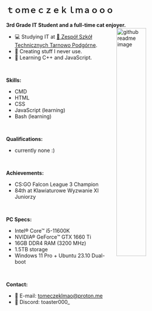 <h2 style="display:block">ｔｏｍｅｃｚｅｋｌｍａｏｏｏ</h2>
<b>3rd Grade IT Student and a full-time cat enjoyer.</b>
<img title="this cat is just like me fr" width="40%" align="right" alt="github readme image" src="https://github.com/tomeczeklmaooo/tomeczeklmaooo/assets/82512805/f7b3b15d-1307-4d17-8a42-d2655b81c21c">

<p>
  
  - :computer: Studying IT at <a href="https://zst-tp.pl/">&#128279; Zespół Szkół Technicznych Tarnowo Podgórne</a>.
  - :floppy_disk: Creating stuff I never use.
  - :book: Learning C++ and JavaScript.
</p>
<br>

<b>Skills:</b>
  - CMD
  - HTML
  - CSS
  - JavaScript (learning)
  - Bash (learning)
<br>

<b>Qualifications:</b>
  - currently none :)
<br>

<b>Achievements:</b>
  - CS:GO Falcon League 3 Champion
  - 84th at Klawiaturowe Wyzwanie XI Juniorzy
<br>

<b>PC Specs:</b>
  - Intel&reg; Core&trade; i5-11600K
  - NVIDIA&reg; GeForce&trade; GTX 1660 Ti
  - 16GB DDR4 RAM (3200 MHz)
  - 1.5TB storage
  - Windows 11 Pro + Ubuntu 23.10 Dual-boot
<br>

<b>Contact:</b>
  - :email: E-mail: tomeczeklmao@proton.me
  - :speech_balloon: Discord: toaster000_
